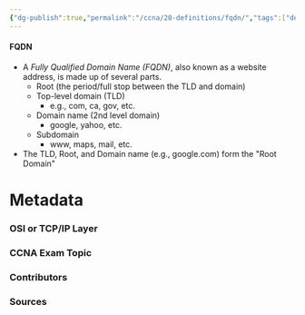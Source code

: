 ```yaml
---
{"dg-publish":true,"permalink":"/ccna/20-definitions/fqdn/","tags":["defs_ccna"],"created":"2023-11-04T12:45:23.000-07:00","updated":"2023-11-08T13:57:49.451-08:00"}
---
```


#### FQDN
- A *Fully Qualified Domain Name (FQDN)*, also known as a website address, is made up of several parts.
	- Root (the period/full stop between the TLD and domain)
	- Top-level domain (TLD)
		- e.g., com, ca, gov, etc.
	- Domain name (2nd level domain)
		- google, yahoo, etc.
	- Subdomain
		- www, maps, mail, etc.
- The TLD, Root, and Domain name (e.g., google.com) form the "Root Domain"

# Metadata
### OSI or TCP/IP Layer

### CCNA Exam Topic

### Contributors

### Sources

